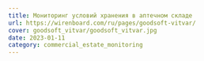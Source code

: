 ```yaml
---
title: Мониторинг условий хранения в аптечном складе
url: https://wirenboard.com/ru/pages/goodsoft-vitvar/
cover: goodsoft_vitvar/goodsoft_vitvar.jpg
date: 2023-01-11
category: commercial_estate_monitoring
---
```


